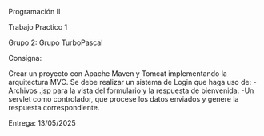 Programación II

Trabajo Practico 1 

Grupo 2: 
        Grupo TurboPascal

Consigna:

Crear un proyecto con Apache Maven y Tomcat implementando la arquitectura MVC.
Se debe realizar un sistema de Login que haga uso de:
-Archivos .jsp para la vista del formulario y la respuesta de bienvenida.
-Un servlet como controlador, que procese los datos enviados y genere la respuesta correspondiente.


 Entrega: 13/05/2025
